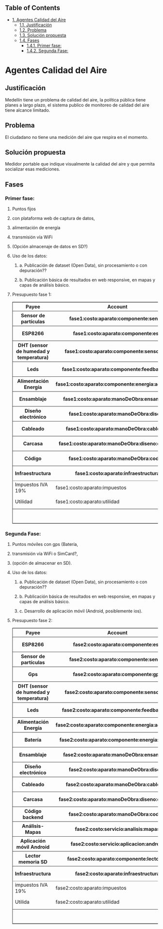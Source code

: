 <div id="table-of-contents">
<h2>Table of Contents</h2>
<div id="text-table-of-contents">
<ul>
<li><a href="#org9587b97">1. Agentes Calidad del Aire</a>
<ul>
<li><a href="#org689983b">1.1. Justificación</a></li>
<li><a href="#org1a70030">1.2. Problema</a></li>
<li><a href="#org385af89">1.3. Solución propuesta</a></li>
<li><a href="#orgbe6539a">1.4. Fases</a>
<ul>
<li><a href="#org8cfd246">1.4.1. Primer fase:</a></li>
<li><a href="#orgf47cdfa">1.4.2. Segunda Fase:</a></li>
</ul>
</li>
</ul>
</li>
</ul>
</div>
</div>

<a id="org9587b97"></a>

# Agentes Calidad del Aire


<a id="org689983b"></a>

## Justificación

Medellín tiene un problema de calidad del aire, la política pública tiene planes a largo plazo, el sistema publico de monitoreo de calidad del aire tiene alcance limitado. 


<a id="org1a70030"></a>

## Problema

El ciudadano no tiene una medición del aire que respira en el momento. 


<a id="org385af89"></a>

## Solución propuesta

Medidor portable que indique visualmente la calidad del aire y que permita socializar esas mediciones.


<a id="orgbe6539a"></a>

## Fases


<a id="org8cfd246"></a>

### Primer fase:

1.  Puntos fijos

2.  con plataforma web de captura de datos,

3.  alimentación de energía

4.  transmisión vía WiFi

5.  (Opción almacenaje de datos en SD?)

6.  Uso de los datos:

    1.  a. Publicación de dataset (Open Data), sin procesamiento o con depuración??
    
    2.  b. Publicación básica de resultados en web responsive, en mapas y capas de análisis básico.

7.  Presupuesto fase 1:

    <table border="2" cellspacing="0" cellpadding="6" rules="groups" frame="hsides">
    
    
    <colgroup>
    <col  class="org-left" />
    
    <col  class="org-left" />
    
    <col  class="org-left" />
    
    <col  class="org-left" />
    </colgroup>
    <thead>
    <tr>
    <th scope="col" class="org-left">Payee</th>
    <th scope="col" class="org-left">Account</th>
    <th scope="col" class="org-left">Amount</th>
    <th scope="col" class="org-left">Balance</th>
    </tr>
    
    
    <tr>
    <th scope="col" class="org-left">Sensor de partículas</th>
    <th scope="col" class="org-left">fase1:costo:aparato:componente:sensor</th>
    <th scope="col" class="org-left">$ -20.00</th>
    <th scope="col" class="org-left">$ -20.00</th>
    </tr>
    
    
    <tr>
    <th scope="col" class="org-left">ESP8266</th>
    <th scope="col" class="org-left">fase1:costo:aparato:componente:esp</th>
    <th scope="col" class="org-left">$ -10.00</th>
    <th scope="col" class="org-left">$ -30.00</th>
    </tr>
    
    
    <tr>
    <th scope="col" class="org-left">DHT (sensor de humedad y temperatura)</th>
    <th scope="col" class="org-left">fase1:costo:aparato:componente:sensor:dht</th>
    <th scope="col" class="org-left">$ -0.65</th>
    <th scope="col" class="org-left">$ -30.65</th>
    </tr>
    
    
    <tr>
    <th scope="col" class="org-left">Leds</th>
    <th scope="col" class="org-left">fase1:costo:aparato:componente:feedback:led</th>
    <th scope="col" class="org-left">$ -0.16</th>
    <th scope="col" class="org-left">$ -30.81</th>
    </tr>
    
    
    <tr>
    <th scope="col" class="org-left">Alimentación Energía</th>
    <th scope="col" class="org-left">fase1:costo:aparato:componente:energia:adaptador</th>
    <th scope="col" class="org-left">$ -6.00</th>
    <th scope="col" class="org-left">$ -36.81</th>
    </tr>
    
    
    <tr>
    <th scope="col" class="org-left">Ensamblaje</th>
    <th scope="col" class="org-left">fase1:costo:aparato:manoDeObra:ensamblaje</th>
    <th scope="col" class="org-left">$ -17.00</th>
    <th scope="col" class="org-left">$ -53.81</th>
    </tr>
    
    
    <tr>
    <th scope="col" class="org-left">Diseño electrónico</th>
    <th scope="col" class="org-left">fase1:costo:aparato:manoDeObra:diseno</th>
    <th scope="col" class="org-left">$ -17.00</th>
    <th scope="col" class="org-left">$ -70.81</th>
    </tr>
    
    
    <tr>
    <th scope="col" class="org-left">Cableado</th>
    <th scope="col" class="org-left">fase1:costo:aparato:manoDeObra:cableado</th>
    <th scope="col" class="org-left">$ -1.00</th>
    <th scope="col" class="org-left">$ -71.81</th>
    </tr>
    
    
    <tr>
    <th scope="col" class="org-left">Carcasa</th>
    <th scope="col" class="org-left">fase1:costo:aparato:manoDeObra:diseno:carcasa</th>
    <th scope="col" class="org-left">$ -20.00</th>
    <th scope="col" class="org-left">$ -91.81</th>
    </tr>
    
    
    <tr>
    <th scope="col" class="org-left">Código</th>
    <th scope="col" class="org-left">fase1:costo:aparato:manoDeObra:codigo</th>
    <th scope="col" class="org-left">$ -10.00</th>
    <th scope="col" class="org-left">$ -101.81</th>
    </tr>
    
    
    <tr>
    <th scope="col" class="org-left">Infraestructura</th>
    <th scope="col" class="org-left">fase1:costo:aparato:infraestructura</th>
    <th scope="col" class="org-left">$ -12.00</th>
    <th scope="col" class="org-left">$ -113.81</th>
    </tr>
    </thead>
    
    <tbody>
    <tr>
    <td class="org-left">Impuestos IVA 19%</td>
    <td class="org-left">fase1:costo:aparato:impuestos</td>
    <td class="org-left">$ -21.47</td>
    <td class="org-left">$ -135.28</td>
    </tr>
    
    
    <tr>
    <td class="org-left">Utilidad</td>
    <td class="org-left">fase1:costo:aparato:utilidad</td>
    <td class="org-left">$ -22.60</td>
    <td class="org-left">$ -157.88</td>
    </tr>
    </tbody>
    
    <tbody>
    <tr>
    <td class="org-left">&#xa0;</td>
    <td class="org-left">&#xa0;</td>
    <td class="org-left">Total</td>
    <td class="org-left">$ -157.88</td>
    </tr>
    </tbody>
    </table>


<a id="orgf47cdfa"></a>

### Segunda Fase:

1.  Puntos móviles con gps (Batería,

2.  transmisión vía WiFi o SimCard?,

3.  (opción de almacenar en SD).

4.  Uso de los datos:

    1.  a. Publicación de dataset (Open Data), sin procesamiento o con depuración??
    
    2.  b. Publicación básica de resultados en web responsive, en mapas y capas de análisis básico.
    
    3.  c. Desarrollo de aplicación móvil (Android, posiblemente ios).

5.  Presupuesto fase 2:

    <table border="2" cellspacing="0" cellpadding="6" rules="groups" frame="hsides">
    
    
    <colgroup>
    <col  class="org-left" />
    
    <col  class="org-left" />
    
    <col  class="org-left" />
    
    <col  class="org-left" />
    </colgroup>
    <thead>
    <tr>
    <th scope="col" class="org-left">Payee</th>
    <th scope="col" class="org-left">Account</th>
    <th scope="col" class="org-left">Amount</th>
    <th scope="col" class="org-left">Balance</th>
    </tr>
    
    
    <tr>
    <th scope="col" class="org-left">ESP8266</th>
    <th scope="col" class="org-left">fase2:costo:aparato:componente:esp</th>
    <th scope="col" class="org-left">$ -10.00</th>
    <th scope="col" class="org-left">$ -10.00</th>
    </tr>
    
    
    <tr>
    <th scope="col" class="org-left">Sensor de partículas</th>
    <th scope="col" class="org-left">fase2:costo:aparato:componente:sensor</th>
    <th scope="col" class="org-left">$ -20.00</th>
    <th scope="col" class="org-left">$ -30.00</th>
    </tr>
    
    
    <tr>
    <th scope="col" class="org-left">Gps</th>
    <th scope="col" class="org-left">fase2:costo:aparato:componente:gps</th>
    <th scope="col" class="org-left">$ -12.00</th>
    <th scope="col" class="org-left">$ -42.00</th>
    </tr>
    
    
    <tr>
    <th scope="col" class="org-left">DHT (sensor de humedad y temperatura)</th>
    <th scope="col" class="org-left">fase2:costo:aparato:componente:sensor:dht</th>
    <th scope="col" class="org-left">$ -0.65</th>
    <th scope="col" class="org-left">$ -42.65</th>
    </tr>
    
    
    <tr>
    <th scope="col" class="org-left">Leds</th>
    <th scope="col" class="org-left">fase2:costo:aparato:componente:feedback:led</th>
    <th scope="col" class="org-left">$ -0.16</th>
    <th scope="col" class="org-left">$ -42.81</th>
    </tr>
    
    
    <tr>
    <th scope="col" class="org-left">Alimentación Energía</th>
    <th scope="col" class="org-left">fase2:costo:aparato:componente:energia:adaptador</th>
    <th scope="col" class="org-left">$ -6.00</th>
    <th scope="col" class="org-left">$ -48.81</th>
    </tr>
    
    
    <tr>
    <th scope="col" class="org-left">Batería</th>
    <th scope="col" class="org-left">fase2:costo:aparato:componente:energia:bateria</th>
    <th scope="col" class="org-left">$ -6.00</th>
    <th scope="col" class="org-left">$ -54.81</th>
    </tr>
    
    
    <tr>
    <th scope="col" class="org-left">Ensamblaje</th>
    <th scope="col" class="org-left">fase2:costo:aparato:manoDeObra:ensamblaje</th>
    <th scope="col" class="org-left">$ -17.00</th>
    <th scope="col" class="org-left">$ -71.81</th>
    </tr>
    
    
    <tr>
    <th scope="col" class="org-left">Diseño electrónico</th>
    <th scope="col" class="org-left">fase2:costo:aparato:manoDeObra:diseno</th>
    <th scope="col" class="org-left">$ -17.00</th>
    <th scope="col" class="org-left">$ -88.81</th>
    </tr>
    
    
    <tr>
    <th scope="col" class="org-left">Cableado</th>
    <th scope="col" class="org-left">fase2:costo:aparato:manoDeObra:cableado</th>
    <th scope="col" class="org-left">$ -1.00</th>
    <th scope="col" class="org-left">$ -89.81</th>
    </tr>
    
    
    <tr>
    <th scope="col" class="org-left">Carcasa</th>
    <th scope="col" class="org-left">fase2:costo:aparato:manoDeObra:diseno:carcasa</th>
    <th scope="col" class="org-left">$ -20.00</th>
    <th scope="col" class="org-left">$ -109.81</th>
    </tr>
    
    
    <tr>
    <th scope="col" class="org-left">Código backend</th>
    <th scope="col" class="org-left">fase2:costo:aparato:manoDeObra:codigo</th>
    <th scope="col" class="org-left">$ -10.00</th>
    <th scope="col" class="org-left">$ -119.81</th>
    </tr>
    
    
    <tr>
    <th scope="col" class="org-left">Análisis-Mapas</th>
    <th scope="col" class="org-left">fase2:costo:servicio:analisis:mapas</th>
    <th scope="col" class="org-left">$ -10.00</th>
    <th scope="col" class="org-left">$ -129.81</th>
    </tr>
    
    
    <tr>
    <th scope="col" class="org-left">Aplicación móvil Android</th>
    <th scope="col" class="org-left">fase2:costo:servicio:aplicacion:android</th>
    <th scope="col" class="org-left">$ -10.00</th>
    <th scope="col" class="org-left">$ -139.81</th>
    </tr>
    
    
    <tr>
    <th scope="col" class="org-left">Lector memoria SD</th>
    <th scope="col" class="org-left">fase2:costo:aparato:componente:lectorSD</th>
    <th scope="col" class="org-left">$ -0.66</th>
    <th scope="col" class="org-left">$ -140.47</th>
    </tr>
    
    
    <tr>
    <th scope="col" class="org-left">Infraestructura</th>
    <th scope="col" class="org-left">fase2:costo:aparato:infraestructura</th>
    <th scope="col" class="org-left">$ -12.00</th>
    <th scope="col" class="org-left">$ -152.47</th>
    </tr>
    </thead>
    
    <tbody>
    <tr>
    <td class="org-left">impuestos IVA 19%</td>
    <td class="org-left">fase2:costo:aparato:impuestos</td>
    <td class="org-left">$ -28.88</td>
    <td class="org-left">$ -181.35</td>
    </tr>
    
    
    <tr>
    <td class="org-left">Utilida</td>
    <td class="org-left">fase2:costo:aparato:utilidad</td>
    <td class="org-left">$ -30.40</td>
    <td class="org-left">$ -211.75</td>
    </tr>
    </tbody>
    
    <tbody>
    <tr>
    <td class="org-left">&#xa0;</td>
    <td class="org-left">&#xa0;</td>
    <td class="org-left">Total</td>
    <td class="org-left">$ -211.75</td>
    </tr>
    </tbody>
    </table>

